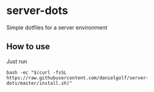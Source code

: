 # server-dots
Simple dotfiles for a server environment 

## How to use
Just run
```
bash -ec "$(curl -fsSL https://raw.githubusercontent.com/danielgolf/server-dots/master/install.sh)"
```
